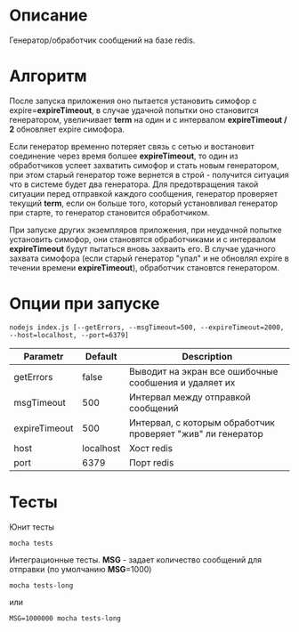 # Описание
Генератор/обработчик сообщений на базе redis. 

# Алгоритм
После запуска приложения оно пытается установить симофор с expire=**expireTimeout**, в случае удачной попытки оно становится генератором, увеличивает **term** на один и с интервалом **expireTimeout / 2** обновляет expire симофора. 

Если генератор временно потеряет связь с сетью и востановит соединение через время болшее **expireTimeout**, то один из обработчиков успеет захватить симофор и стать новым генератором, при этом старый генератор тоже вернется в строй - получится ситуация что в системе будет два генератора. Для предотвращения такой ситуации перед отправкой каждого сообщения, генератор проверяет текущий **term**, если он больше того, который установливал генератор при старте, то генератор становится обработчиком.

При запуске других экземпляров приложения, при неудачной попытке установить симофор, они становятся обработчиками и с интервалом **expireTimeout** будут пытаться вновь захваить его. В случае удачного захвата симофора (если старый генератор "упал" и не обновлял expire в течении времени **expireTimeout**), обработчик становтся генератором.

# Опции при запуске
```
nodejs index.js [--getErrors, --msgTimeout=500, --expireTimeout=2000, --host=localhost, --port=6379]
```

|Parametr|Default|Description|
|---|---|---|
|getErrors|false|Выводит на экран все ошибочные сообшения и удаляет их|
|msgTimeout|500|Интервал между отправкой сообщений|
|expireTimeout|500|Интервал, с которым обработчик проверяет "жив" ли генератор|
|host|localhost|Хост redis|
|port|6379|Порт redis|

# Тесты
Юнит тесты
```
mocha tests
```

Интеграционные тесты. **MSG** - задает количество сообщений для отправки (по умолчанию **MSG**=1000)
```
mocha tests-long
```

 или

```
MSG=1000000 mocha tests-long
```

